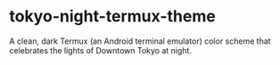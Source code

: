 # tokyo-night-termux-theme
A clean, dark Termux (an Android terminal emulator) color scheme that celebrates the lights of Downtown Tokyo at night. 
